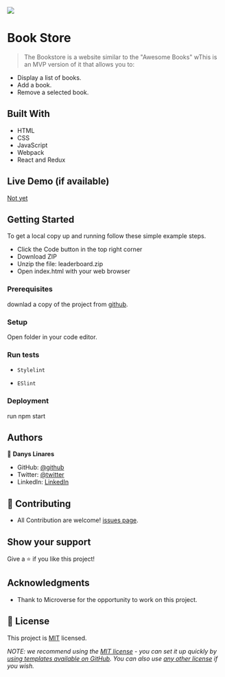 ![](https://img.shields.io/badge/Microverse-blueviolet)

# Book Store

> The Bookstore is a website similar to the "Awesome Books" wThis is an MVP version of it that allows you to:

- Display a list of books.
- Add a book.
- Remove a selected book.
## Built With
- HTML
- CSS
- JavaScript
- Webpack
- React and Redux
## Live Demo (if available)

[Not yet]()
## Getting Started

To get a local copy up and running follow these simple example steps.

- Click the Code button in the top right corner
- Download ZIP
- Unzip the file: leaderboard.zip
- Open index.html with your web browser
### Prerequisites

downlad a copy of the project from [github](https://github.com/d4nQw3rty/book-store-react).
### Setup

Open folder in your code editor.
### Run tests

- `Stylelint`

- `ESlint`
### Deployment

run npm start

## Authors

👤 **Danys Linares**

- GitHub: [@github](https://github.com/d4nQw3rty)
- Twitter: [@twitter](https://twitter.com/Danys_Linares)
- LinkedIn: [LinkedIn](www.linkedin.com/in/danys-linares-6a328b238)
## 🤝 Contributing

 - All Contribution are welcome! [issues page](https://github.com/d4nQw3rty/book-store-react/issues).
## Show your support

Give a ⭐️ if you like this project!
## Acknowledgments

- Thank to Microverse for the opportunity to work on this project.
## 📝 License

This project is [MIT](MIT.md) licensed.

_NOTE: we recommend using the [MIT license](https://choosealicense.com/licenses/mit/) - you can set it up quickly by [using templates available on GitHub](https://docs.github.com/en/communities/setting-up-your-project-for-healthy-contributions/adding-a-license-to-a-repository). You can also use [any other license](https://choosealicense.com/licenses/) if you wish._

